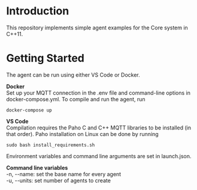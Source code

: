 # Introduction
This repository implements simple agent examples for the Core system in C++11.

# Getting Started
The agent can be run using either VS Code or Docker.

**Docker**  
Set up your MQTT connection in the .env file and command-line options in docker-compose.yml.
To compile and run the agent, run

    docker-compose up

**VS Code**  
Compilation requires the Paho C and C++ MQTT libraries to be installed (in that order). Paho installation on Linux can be done by running

    sudo bash install_requirements.sh
Environment variables and command line arguments are set in launch.json.

**Command line variables**  
-n, --name: set the base name for every agent  
-u, --units: set number of agents to create
